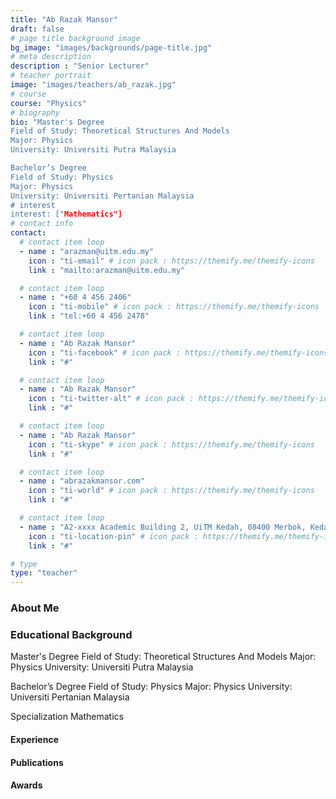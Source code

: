```yaml
---
title: "Ab Razak Mansor"
draft: false
# page title background image
bg_image: "images/backgrounds/page-title.jpg"
# meta description
description : "Senior Lecturer"
# teacher portrait
image: "images/teachers/ab_razak.jpg"
# course
course: "Physics"
# biography
bio: "Master's Degree 
Field of Study: Theoretical Structures And Models
Major: Physics
University: Universiti Putra Malaysia

Bachelor’s Degree 
Field of Study: Physics
Major: Physics
University: Universiti Pertanian Malaysia  
# interest
interest: ["Mathematics"]
# contact info
contact:
  # contact item loop
  - name : "arazman@uitm.edu.my"
    icon : "ti-email" # icon pack : https://themify.me/themify-icons
    link : "mailto:arazman@uitm.edu.my"

  # contact item loop
  - name : "+60 4 456 2406"
    icon : "ti-mobile" # icon pack : https://themify.me/themify-icons
    link : "tel:+60 4 456 2478"

  # contact item loop
  - name : "Ab Razak Mansor"
    icon : "ti-facebook" # icon pack : https://themify.me/themify-icons
    link : "#"

  # contact item loop
  - name : "Ab Razak Mansor"
    icon : "ti-twitter-alt" # icon pack : https://themify.me/themify-icons
    link : "#"

  # contact item loop
  - name : "Ab Razak Mansor"
    icon : "ti-skype" # icon pack : https://themify.me/themify-icons
    link : "#"

  # contact item loop
  - name : "abrazakmansor.com"
    icon : "ti-world" # icon pack : https://themify.me/themify-icons
    link : "#"

  # contact item loop
  - name : "A2-xxxx Academic Building 2, UiTM Kedah, 08400 Merbok, Kedah"
    icon : "ti-location-pin" # icon pack : https://themify.me/themify-icons
    link : "#"

# type
type: "teacher"
---
```


### About Me

### Educational Background

Master's Degree 
Field of Study: Theoretical Structures And Models
Major: Physics
University: Universiti Putra Malaysia

Bachelor’s Degree 
Field of Study: Physics
Major: Physics
University: Universiti Pertanian Malaysia

Specialization
Mathematics


#### Experience  


#### Publications  


#### Awards  
